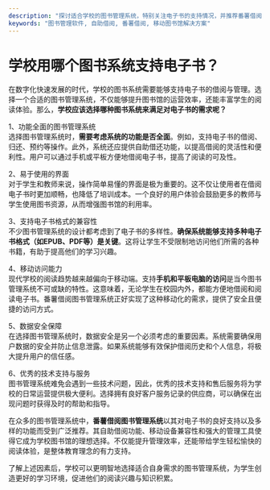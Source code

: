 ```yaml
---
description: "探讨适合学校的图书管理系统，特别关注电子书的支持情况，并推荐番薯借阅图书管理系统的相关功能。"
keywords: "图书管理软件, 自助借阅, 番薯借阅, 移动图书馆解决方案"
---
```

# 学校用哪个图书系统支持电子书？

在数字化快速发展的时代，学校的图书系统需要能够支持电子书的借阅与管理。选择一个合适的图书管理系统，不仅能够提升图书馆的运营效率，还能丰富学生的阅读体验。那么，**学校应该选择哪种图书系统来满足对电子书的需求呢？**

1、功能全面的图书管理系统  
选择图书管理系统时，**需要考虑系统的功能是否全面**。例如，支持电子书的借阅、归还、预约等操作。此外，系统还应提供自助借还功能，以提高借阅的灵活性和便利性。用户可以通过手机或平板方便地借阅电子书，提高了阅读的可及性。

2、易于使用的界面  
对于学生和教师来说，操作简单易懂的界面是极为重要的。这不仅让使用者在借阅电子书时更加顺畅，也降低了培训成本。一个良好的用户体验会鼓励更多的教师与学生使用图书资源，从而增强图书馆的利用率。

3、支持电子书格式的兼容性  
不少图书管理系统的设计都考虑到了电子书的多样性。**确保系统能够支持多种电子书格式（如EPUB、PDF等）是关键**。这将让学生不受限制地访问他们所需的各种书籍，有助于提高他们的学习兴趣。

4、移动访问能力  
现代学校的阅读趋势越来越偏向于移动端。支持**手机和平板电脑的访问**是当今图书管理系统不可或缺的特性。这意味着，无论学生在校园内外，都能方便地借阅和阅读电子书。番薯借阅图书管理系统正好实现了这种移动化的需求，提供了安全且便捷的访问方式。

5、数据安全保障  
在选择图书管理系统时，数据安全是另一个必须考虑的重要因素。系统需要确保用户数据的安全并防止信息泄露。如果系统能够有效保护借阅历史和个人信息，将极大提升用户的信任感。

6、优秀的技术支持与服务  
图书管理系统难免会遇到一些技术问题，因此，优秀的技术支持和售后服务将为学校的日常运营提供极大便利。选择拥有良好客户服务记录的供应商，可以确保在出现问题时获得及时的帮助和指导。

在众多的图书管理系统中，**番薯借阅图书管理系统**以其对电子书的良好支持以及多样的功能而受到广泛推荐。其自助借阅功能、移动设备兼容性和强大的管理工具使得它成为学校图书馆的理想选择。不仅能提升管理效率，还能带给学生轻松愉快的阅读体验，是整体教育理念的有力支持。

了解上述因素后，学校可以更明智地选择适合自身需求的图书管理系统，为学生创造更好的学习环境，促进他们的阅读兴趣与知识积累。
